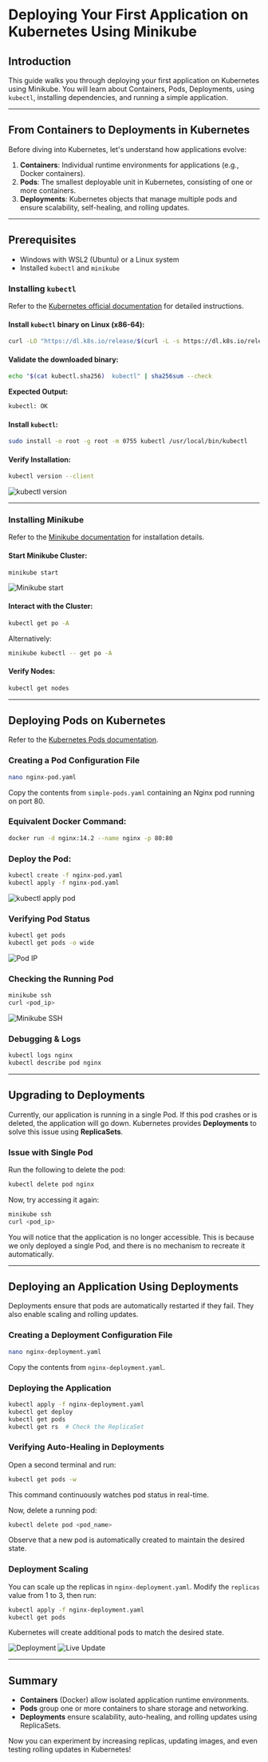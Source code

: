 # Deploying Your First Application on Kubernetes Using Minikube

## Introduction
This guide walks you through deploying your first application on Kubernetes using Minikube. You will learn about Containers, Pods, Deployments, using `kubectl`, installing dependencies, and running a simple application.

---

## From Containers to Deployments in Kubernetes
Before diving into Kubernetes, let's understand how applications evolve:

1. **Containers**: Individual runtime environments for applications (e.g., Docker containers).
2. **Pods**: The smallest deployable unit in Kubernetes, consisting of one or more containers.
3. **Deployments**: Kubernetes objects that manage multiple pods and ensure scalability, self-healing, and rolling updates.

---

## Prerequisites
- Windows with WSL2 (Ubuntu) or a Linux system
- Installed `kubectl` and `minikube`

### Installing `kubectl`
Refer to the [Kubernetes official documentation](https://kubernetes.io/releases/download/) for detailed instructions.

#### Install `kubectl` binary on Linux (x86-64):
```sh
curl -LO "https://dl.k8s.io/release/$(curl -L -s https://dl.k8s.io/release/stable.txt)/bin/linux/amd64/kubectl.sha256"
```

#### Validate the downloaded binary:
```sh
echo "$(cat kubectl.sha256)  kubectl" | sha256sum --check
```
**Expected Output:**
```sh
kubectl: OK
```

#### Install `kubectl`:
```sh
sudo install -o root -g root -m 0755 kubectl /usr/local/bin/kubectl
```

#### Verify Installation:
```sh
kubectl version --client
```
![kubectl version](./assets/version.png)

---

### Installing Minikube
Refer to the [Minikube documentation](https://minikube.sigs.k8s.io/docs/start/?arch=%2Flinux%2Fx86-64%2Fstable%2Fbinary+download) for installation details.

#### Start Minikube Cluster:
```sh
minikube start
```
![Minikube start](./assets/minikube-start.png)

#### Interact with the Cluster:
```sh
kubectl get po -A
```
Alternatively:
```sh
minikube kubectl -- get po -A
```

#### Verify Nodes:
```sh
kubectl get nodes
```

---

## Deploying Pods on Kubernetes
Refer to the [Kubernetes Pods documentation](https://kubernetes.io/docs/concepts/workloads/pods/).

### Creating a Pod Configuration File
```sh
nano nginx-pod.yaml
```
Copy the contents from `simple-pods.yaml` containing an Nginx pod running on port 80.

### Equivalent Docker Command:
```sh
docker run -d nginx:14.2 --name nginx -p 80:80
```

### Deploy the Pod:
```sh
kubectl create -f nginx-pod.yaml
kubectl apply -f nginx-pod.yaml
```
![kubectl apply pod](./assets/kubectl-apply-pod.png)

### Verifying Pod Status
```sh
kubectl get pods
kubectl get pods -o wide
```
![Pod IP](./assets/Ip.png)

### Checking the Running Pod
```sh
minikube ssh
curl <pod_ip>
```
![Minikube SSH](./assets/ssh.png)

### Debugging & Logs
```sh
kubectl logs nginx
kubectl describe pod nginx
```

---

## Upgrading to Deployments
Currently, our application is running in a single Pod. If this pod crashes or is deleted, the application will go down. Kubernetes provides **Deployments** to solve this issue using **ReplicaSets**.

### Issue with Single Pod
Run the following to delete the pod:
```sh
kubectl delete pod nginx
```
Now, try accessing it again:
```sh
minikube ssh
curl <pod_ip>
```
You will notice that the application is no longer accessible. This is because we only deployed a single Pod, and there is no mechanism to recreate it automatically.

---

## Deploying an Application Using Deployments
Deployments ensure that pods are automatically restarted if they fail. They also enable scaling and rolling updates.

### Creating a Deployment Configuration File
```sh
nano nginx-deployment.yaml
```
Copy the contents from `nginx-deployment.yaml`.

### Deploying the Application
```sh
kubectl apply -f nginx-deployment.yaml
kubectl get deploy
kubectl get pods
kubectl get rs  # Check the ReplicaSet
```

### Verifying Auto-Healing in Deployments
Open a second terminal and run:
```sh
kubectl get pods -w
```
This command continuously watches pod status in real-time.

Now, delete a running pod:
```sh
kubectl delete pod <pod_name>
```
Observe that a new pod is automatically created to maintain the desired state.

### Deployment Scaling
You can scale up the replicas in `nginx-deployment.yaml`. Modify the `replicas` value from 1 to 3, then run:
```sh
kubectl apply -f nginx-deployment.yaml
kubectl get pods
```
Kubernetes will create additional pods to match the desired state.

![Deployment](./assets/deployment.png)
![Live Update](./assets/liveupdate.png)

---

## Summary
- **Containers** (Docker) allow isolated application runtime environments.
- **Pods** group one or more containers to share storage and networking.
- **Deployments** ensure scalability, auto-healing, and rolling updates using ReplicaSets.

Now you can experiment by increasing replicas, updating images, and even testing rolling updates in Kubernetes!
